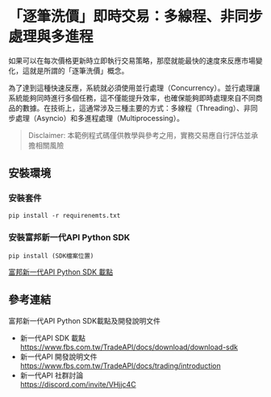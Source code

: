 # 「逐筆洗價」即時交易：多線程、非同步處理與多進程
如果可以在每次價格更新時立即執行交易策略，那麼就能最快的速度來反應市場變化，這就是所謂的「逐筆洗價」概念。

為了達到這種快速反應，系統就必須使用並行處理（Concurrency）。並行處理讓系統能夠同時進行多個任務，這不僅能提升效率，也確保能夠即時處理來自不同商品的數據。在技術上，這通常涉及三種主要的方式：多線程（Threading）、非同步處理（Asyncio）和多進程處理（Multiprocessing）。<br>

> Disclaimer: 本範例程式碼僅供教學與參考之用，實務交易應自行評估並承擔相關風險

## 安裝環境
### 安裝套件

```console
pip install -r requirenemts.txt
```

### 安裝富邦新一代API Python SDK

```console
pip install (SDK檔案位置)
```
[富邦新一代API Python SDK 載點](https://www.fbs.com.tw/TradeAPI/docs/download/download-sdk)

## 參考連結
富邦新一代API Python SDK載點及開發說明文件
* 新一代API SDK 載點<br>
https://www.fbs.com.tw/TradeAPI/docs/download/download-sdk
* 新一代API 開發說明文件<br>
https://www.fbs.com.tw/TradeAPI/docs/trading/introduction 
* 新一代API 社群討論<br>
https://discord.com/invite/VHjjc4C
